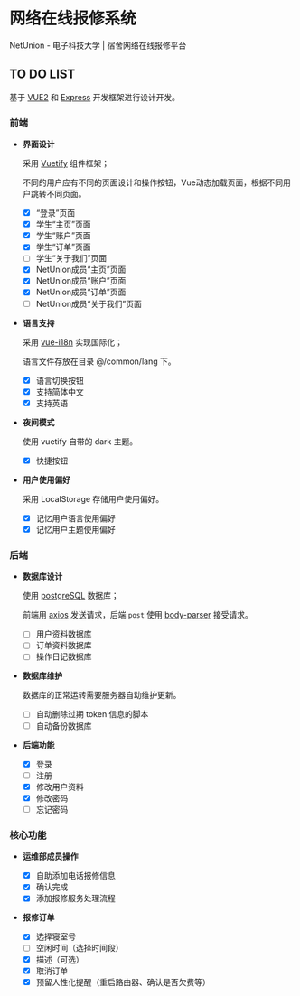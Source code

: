 # 网络在线报修系统

NetUnion - 电子科技大学 | 宿舍网络在线报修平台

## TO DO LIST

基于 [VUE2](https://cn.vuejs.org/) 和 [Express](http://www.expressjs.com.cn/) 开发框架进行设计开发。

### 前端

- **界面设计**

  采用 [Vuetify](https://vuetifyjs.com/zh-Hans/) 组件框架；

  不同的用户应有不同的页面设计和操作按钮，Vue动态加载页面，根据不同用户跳转不同页面。

  - [x] “登录”页面
  - [x] 学生“主页”页面
  - [x] 学生“账户”页面
  - [x] 学生“订单”页面
  - [ ] 学生“关于我们”页面
  - [x] NetUnion成员“主页”页面
  - [x] NetUnion成员“账户”页面
  - [x] NetUnion成员“订单”页面
  - [ ] NetUnion成员“关于我们”页面

- **语言支持**

  采用 [vue-i18n](https://kazupon.github.io/vue-i18n/) 实现国际化；

  语言文件存放在目录 @/common/lang 下。

  - [x] 语言切换按钮
  - [x] 支持简体中文
  - [x] 支持英语

- **夜间模式**

  使用 vuetify 自带的 dark 主题。

  - [x] 快捷按钮

- **用户使用偏好**

  采用 LocalStorage 存储用户使用偏好。

  - [x] 记忆用户语言使用偏好
  - [x] 记忆用户主题使用偏好

### 后端

- **数据库设计**

  使用 [postgreSQL](https://www.postgresql.org/) 数据库；

  前端用 [axios](http://www.axios-js.com/) 发送请求，后端 `post` 使用 [body-parser](https://github.com/expressjs/body-parser) 接受请求。

  - [ ] 用户资料数据库
  - [ ] 订单资料数据库
  - [ ] 操作日记数据库

- **数据库维护**
  
  数据库的正常运转需要服务器自动维护更新。

  - [ ] 自动删除过期 token 信息的脚本
  - [ ] 自动备份数据库

- **后端功能**

  - [x] 登录
  - [ ] 注册
  - [x] 修改用户资料
  - [x] 修改密码
  - [ ] 忘记密码

### 核心功能

- **运维部成员操作**

  - [x] 自助添加电话报修信息
  - [x] 确认完成
  - [x] 添加报修服务处理流程

- **报修订单**

  - [x] 选择寝室号
  - [ ] 空闲时间（选择时间段）
  - [x] 描述（可选）
  - [x] 取消订单
  - [x] 预留人性化提醒（重启路由器、确认是否欠费等）
